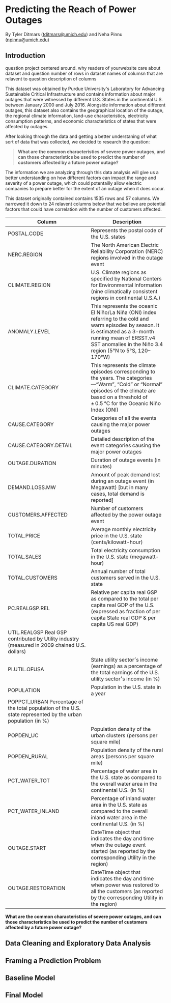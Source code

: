 # Predicting the Reach of Power Outages

By Tyler Ditmars (tditmars@umich.edu) and Neha Pinnu (npinnu@umich.edu)

## Introduction
question project centered around. 
why readers of yourwebsite care about dataset and question
number of rows in dataset
names of columsn that are relavent to question
description of columns

This dataset was obtained by Purdue University's Laboratory for Advancing Sustainable Critical Infrastructure and contains information about major outages that were witnessed by different U.S. States in the continental U.S. between January 2000 and July 2016. Alongside information about different outages, this dataset also contains the geographical location of the outage, the regional climate information, land-use characteristics, electricity consumption patterns, and economic characteristics of states that were affected by outages.

After looking through the data and getting a better understaning of what sort of data that was collected, we decided to research the question:

>**What are the common characteristics of severe power outages, and can those characteristics be used to predict the number of customers affected by a future power outage?**

The information we are analyzing through this data analysis will give us a better understanding on how different factors can impact the range and severity of a power outage, which could potentailly allow electric companies to prepare better for the extent of an outage when it does occur.

This dataset originally contained contains 1535 rows and 57 columns. We narrowed it down to 24 relavent columns below that we believe are potential factors that could have correlation with the number of customers affected. 

| Column | Description |
|--------|--------------|
|POSTAL.CODE| Represents the postal code of the U.S. states|
|NERC.REGION | The North American Electric Reliability Corporation (NERC) regions involved in the outage event|
|CLIMATE.REGION| U.S. Climate regions as specified by National Centers for Environmental Information (nine climatically consistent regions in continental U.S.A.) |
|ANOMALY.LEVEL | This represents the oceanic El Niño/La Niña (ONI) index referring to the cold and warm episodes by season. It is estimated as a 3-month running mean of ERSST.v4 SST anomalies in the Niño 3.4 region (5°N to 5°S, 120–170°W) |
|CLIMATE.CATEGORY | This represents the climate episodes corresponding to the years. The categories—“Warm”, “Cold” or “Normal” episodes of the climate are based on a threshold of ± 0.5 °C for the Oceanic Niño Index (ONI) |
|CAUSE.CATEGORY |Categories of all the events causing the major power outages |
|CAUSE.CATEGORY.DETAIL |Detailed description of the event categories causing the major power outages |
|OUTAGE.DURATION |	Duration of outage events (in minutes) |
|DEMAND.LOSS.MW |Amount of peak demand lost during an outage event (in Megawatt) [but in many cases, total demand is reported] |
|CUSTOMERS.AFFECTED|	Number of customers affected by the power outage event |
|TOTAL.PRICE |	Average monthly electricity price in the U.S. state (cents/kilowatt-hour) |
|TOTAL.SALES | Total electricity consumption in the U.S. state (megawatt-hour)|
|TOTAL.CUSTOMERS |	Annual number of total customers served in the U.S. state |
|PC.REALGSP.REL |	Relative per capita real GSP as compared to the total per capita real GDP of the U.S. (expressed as fraction of per capita State real GDP & per capita US real GDP) |
|UTIL.REALGSP 	Real GSP contributed by Utility industry (measured in 2009 chained U.S. dollars) |
|PI.UTIL.OFUSA |	State utility sector׳s income (earnings) as a percentage of the total earnings of the U.S. utility sector׳s income (in %) |
|POPULATION|	Population in the U.S. state in a year |
|POPPCT_URBAN Percentage of the total population of the U.S. state represented by the urban population (in %) |
|POPDEN_UC |Population density of the urban clusters (persons per square mile) |
|POPDEN_RURAL |Population density of the rural areas (persons per square mile) |
|PCT_WATER_TOT |Percentage of water area in the U.S. state as compared to the overall water area in the continental U.S. (in %) |
|PCT_WATER_INLAND |Percentage of inland water area in the U.S. state as compared to the overall inland water area in the continental U.S. (in %) |
|OUTAGE.START |DateTime object that indicates the day and time when the outage event started (as reported by the corresponding Utility in the region) |
|OUTAGE.RESTORATION |DateTime object that indicates the day and time when power was restored to all the customers (as reported by the corresponding Utility in the region) |

**What are the common characteristics of severe power outages, and can those characteristics be used to predict the number of customers affected by a future power outage?**


## Data Cleaning and Exploratory Data Analysis

## Framing a Prediction Problem

## Baseline Model

## Final Model